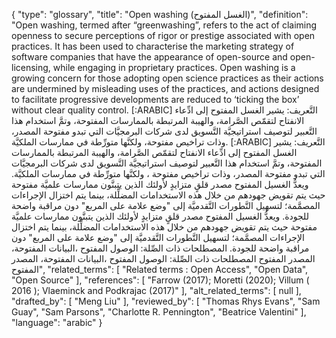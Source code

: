 {
    "type": "glossary",
    "title": "Open washing (الغسل المفتوح)",
    "definition": "Open washing, termed after “greenwashing”, refers to the act of claiming openness to secure perceptions of rigor or prestige associated with open practices. It has been used to characterise the marketing strategy of software companies that have the appearance of open-source and open-licensing, while engaging in proprietary practices. Open washing is a growing concern for those adopting open science practices as their actions are undermined by misleading uses of the practices, and actions designed to facilitate progressive developments are reduced to ‘ticking the box’ without clear quality control. [:ARABIC] التَّعريف: يشير الغسل المفتوح إلى ادِّعاء الانفتاح لتقمّص الصَّرامة، والهيبة المرتبطة بالممارسات المفتوحة، وتمَّ استخدام هذا التَّعبير لتوصيف استراتيجيَّة التَّسويق لدى شركات البرمجيَّات التي تبدو مفتوحة المصدر، وذات تراخيص مفتوحة، ولكنَّها متورِّطة في ممارسات الملكيَّة. [:ARABIC] التَّعريف: يشير الغسل المفتوح إلى ادِّعاء الانفتاح لتقمّص الصَّرامة، والهيبة المرتبطة بالممارسات المفتوحة، وتمَّ استخدام هذا التَّعبير لتوصيف استراتيجيَّة التَّسويق لدى شركات البرمجيَّات التي تبدو مفتوحة المصدر، وذات تراخيص مفتوحة ، ولكنَّها متورِّطة في ممارسات الملكيَّة. ويعدُّ الغسيل المفتوح مصدر قلقٍ متزايدٍ لأولئك الذين يتبنَّون ممارسات علميَّة مفتوحة حيث يتم تقويض جهودهم من خلال هذه الاستخدامات المضلِّلة، بينما يتم اختزال الإجراءات المصمَّمة؛ لتسهيل التَّطورات التَّقدميَّة إلى \"وضع علامة على المربع\" دون مراقبة واضحة للجودة. ويعدُّ الغسيل المفتوح مصدر قلقٍ متزايدٍ لأولئك الذين يتبنَّون ممارسات علميَّة مفتوحة حيث يتم تقويض جهودهم من خلال هذه الاستخدامات المضلِّلة، بينما يتم اختزال الإجراءات المصمَّمة؛ لتسهيل التَّطورات التَّقدميَّة إلى \"وضع علامة على المربع\" دون مراقبة واضحة للجودة. المصطلحات ذات الصِّلة: الوصول المفتوح ،البيانات المفتوحة، المصدر المفتوح المصطلحات ذات الصِّلة: الوصول المفتوح ،البيانات المفتوحة، المصدر المفتوح",
    "related_terms": [
        "Related terms : Open Access",
        "Open Data",
        "Open Source"
    ],
    "references": [
        "Farrow (2017); Moretti (2020); Villum ( 2016 ); Vlaeminck and Podkrajac (2017)"
    ],
    "alt_related_terms": [
        null
    ],
    "drafted_by": [
        "Meng Liu"
    ],
    "reviewed_by": [
        "Thomas Rhys Evans",
        "Sam Guay",
        "Sam Parsons",
        "Charlotte R. Pennington",
        "Beatrice Valentini"
    ],
    "language": "arabic"
}